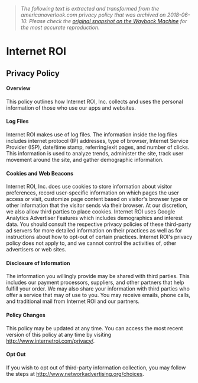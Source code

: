 > *The following text is extracted and transformed from the americanoverlook.com privacy policy that was archived on 2018-06-10. Please check the [original snapshot on the Wayback Machine](https://web.archive.org/web/20180610041032id_/http%3A//internetroi.com/privacy) for the most accurate reproduction.*

# Internet ROI

## Privacy Policy

#### Overview

This policy outlines how Internet ROI, Inc. collects and uses the personal information of those who use our apps and websites.

#### Log Files

Internet ROI makes use of log files. The information inside the log files includes internet protocol (IP) addresses, type of browser, Internet Service Provider (ISP), date/time stamp, referring/exit pages, and number of clicks. This information is used to analyze trends, administer the site, track user movement around the site, and gather demographic information.

#### Cookies and Web Beacons

Internet ROI, Inc. does use cookies to store information about visitor preferences, record user-specific information on which pages the user access or visit, customize page content based on visitor's browser type or other information that the visitor sends via their browser. At our discretion, we also allow third parties to place cookies. Internet ROI uses Google Analytics Advertiser Features which includes demographics and interest data. You should consult the respective privacy policies of these third-party ad servers for more detailed information on their practices as well as for instructions about how to opt-out of certain practices. Internet ROI's privacy policy does not apply to, and we cannot control the activities of, other advertisers or web sites.

#### Disclosure of Information

The information you willingly provide may be shared with third parties. This includes our payment processors, suppliers, and other partners that help fulfill your order. We may also share your information with third parties who offer a service that may of use to you. You may receive emails, phone calls, and traditional mail from Internet ROI and our partners.

#### Policy Changes

This policy may be updated at any time. You can access the most recent version of this policy at any time by visiting <http://www.internetroi.com/privacy/>.

#### Opt Out

If you wish to opt out of third-party information collection, you may follow the steps at <http://www.networkadvertising.org/choices>.
